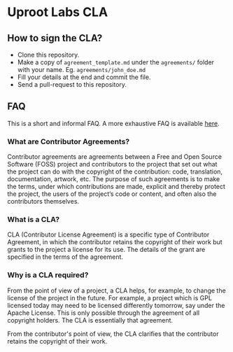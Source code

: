 # Uproot Labs CLA

## How to sign the CLA?

* Clone this repository.
* Make a copy of `agreement_template.md` under the `agreements/` folder with your name. Eg. `agreements/john_doe.md`
* Fill your details at the end and commit the file.
* Send a pull-request to this repository.

## FAQ

This is a short and informal FAQ. A more exhaustive FAQ is available [here](http://contributoragreements.org/faq/).

### What are Contributor Agreements?

Contributor agreements are agreements between a Free and Open Source Software (FOSS) project and contributors to the
project that set out what the project can do with the copyright of the contribution: code, translation, documentation,
artwork, etc. The purpose of such agreements is to make the terms, under which contributions are made, explicit and
thereby protect the project, the users of the project’s code or content, and often also the contributors themselves.

### What is a CLA?

CLA (Contributor License Agreement) is a specific type of Contributor Agreement, in which the contributor retains the
copyright of their work but grants to the project a license for its use. The details of the grant are specified in the
terms of the agreement.

### Why is a CLA required?

From the point of view of a project, a CLA helps, for example, to change the license of the project in the future. For
example, a project which is GPL licensed today may need to be licensed differently tomorrow, say under the Apache License.
This is only possible through the agreement of all copyright holders. The CLA is essentially that agreement.

From the contributor's point of view, the CLA clarifies that the contributor retains the copyright of their work.
